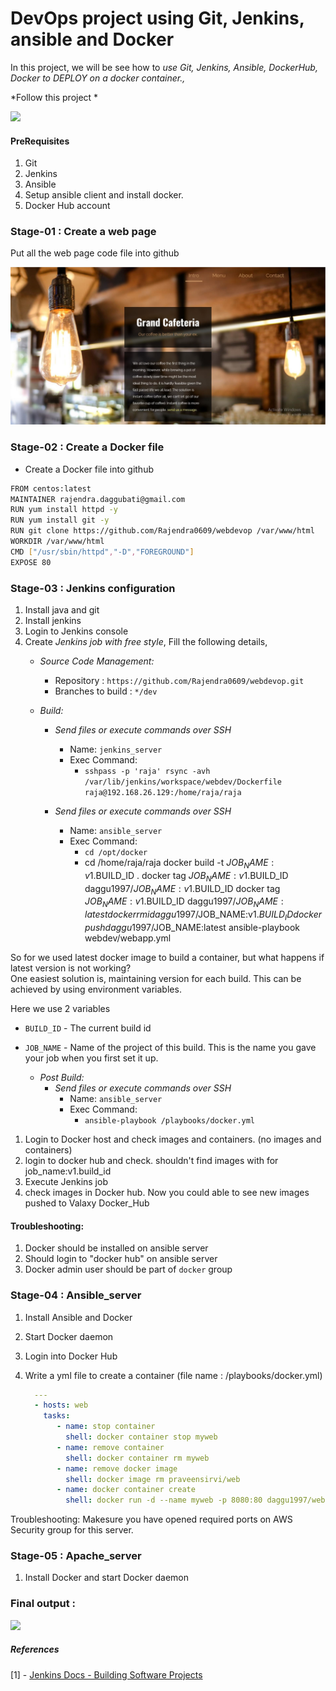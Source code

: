 # DevOps project using Git, Jenkins, ansible and Docker



In this project, we will be see how to *use Git, Jenkins, Ansible, DockerHub, Docker to DEPLOY on a docker container.,*

*Follow this project *

![](https://github.com/praveensirvi1212/webdev/blob/main/img/project-2.jpg)

#### PreRequisites
1. Git
1. Jenkins
1. Ansible 
1. Setup ansible client and install docker. 
1. Docker Hub account 


### Stage-01 : Create a web page
Put all the web page code file into github

![](https://github.com/Rajendra0609/webdevop/blob/main/img/Capture6.JPG) 

### Stage-02 : Create a Docker file 
- Create a Docker file into github
 ```sh
FROM centos:latest
MAINTAINER rajendra.daggubati@gmail.com
RUN yum install httpd -y
RUN yum install git -y
RUN git clone https://github.com/Rajendra0609/webdevop /var/www/html
WORKDIR /var/www/html
CMD ["/usr/sbin/httpd","-D","FOREGROUND"]
EXPOSE 80
```
 
### Stage-03 : Jenkins configuration
1. Install java and git
1. Install jenkins
1. Login to Jenkins console
1. Create *Jenkins job with free style*, Fill the following details,
   - *Source Code Management:*
      - Repository : `https://github.com/Rajendra0609/webdevop.git`
      - Branches to build : `*/dev`  
  
   - *Build:*
     - *Send files or execute commands over SSH*
       - Name: `jenkins_server`
       - Exec Command: 
	      - `sshpass -p 'raja' rsync -avh /var/lib/jenkins/workspace/webdev/Dockerfile raja@192.168.26.129:/home/raja/raja`
          

     - *Send files or execute commands over SSH*
       - Name: `ansible_server`
       - Exec Command: 
	      - `cd /opt/docker`
          - cd /home/raja/raja
docker build -t $JOB_NAME:v1.$BUILD_ID .
docker tag $JOB_NAME:v1.$BUILD_ID daggu1997/$JOB_NAME:v1.$BUILD_ID
docker tag $JOB_NAME:v1.$BUILD_ID daggu1997/$JOB_NAME:latest
docker rmi  daggu1997/$JOB_NAME:v1.$BUILD_ID
docker push daggu1997/$JOB_NAME:latest
ansible-playbook webdev/webapp.yml

 So for we used latest docker image to build a container, but what happens if latest version is not working?  
 One easiest solution is, maintaining version for each build. This can be achieved by using environment variables. 

 Here we use 2 variables 
 - `BUILD_ID` -  The current build id
 - `JOB_NAME` - Name of the project of this build. This is the name you gave your job when you first set it up.

    - *Post Build:*
        - *Send files or execute commands over SSH*
            - Name: `ansible_server`
            - Exec Command: 
	          - `ansible-playbook /playbooks/docker.yml`

1. Login to Docker host and check images and containers. (no images and containers)
1. login to docker hub and check. shouldn't find images with for job_name:v1.build_id 
1. Execute Jenkins job
1. check images in Docker hub. Now you could able to see new images pushed to Valaxy Docker_Hub

#### Troubleshooting:
1. Docker should be installed on ansible server 
1. Should login to "docker hub" on ansible server
1. Docker admin user should be part of `docker` group


### Stage-04 : Ansible_server
1. Install Ansible and Docker
1. Start Docker daemon
1. Login into Docker Hub

1. Write a yml file to create a container (file name : /playbooks/docker.yml)
   ```yaml
     ---
     - hosts: web
       tasks:
          - name: stop container
            shell: docker container stop myweb
          - name: remove container
            shell: docker container rm myweb
          - name: remove docker image
            shell: docker image rm praveensirvi/web
          - name: docker container create
            shell: docker run -d --name myweb -p 8080:80 daggu1997/webdev
   
   ```
Troubleshooting: 
Makesure you have opened required ports on AWS Security group for this server. 

### Stage-05 : Apache_server
1. Install Docker and start Docker daemon 
### Final output :
![](https://github.com/Rajendra0609/webdevop/webdev/blob/main/img/finalop1.JPG) 
 
##### References
[1] - [Jenkins Docs - Building Software Projects](https://wiki.jenkins.io/display/JENKINS/Building+a+software+project)

